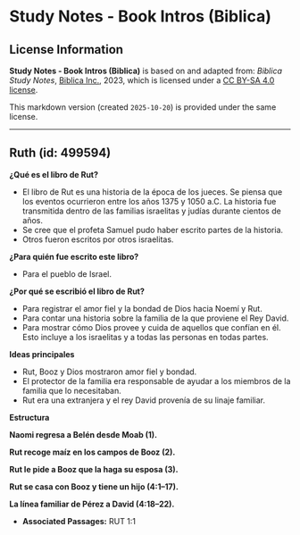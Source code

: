 # Study Notes - Book Intros (Biblica)

## License Information

**Study Notes - Book Intros (Biblica)** is based on and adapted from: _Biblica Study Notes_, [Biblica Inc.](https://www.biblica.com/), 2023, which is licensed under a [CC BY-SA 4.0 license](https://creativecommons.org/licenses/by-sa/4.0/legalcode.en).

This markdown version (created `2025-10-20`) is provided under the same license.



--------------------------------

## Ruth (id: 499594)

**¿Qué es el libro de Rut?**

* El libro de Rut es una historia de la época de los jueces. Se piensa que los eventos ocurrieron entre los años 1375 y 1050 a.C. La historia fue transmitida dentro de las familias israelitas y judías durante cientos de años.
* Se cree que el profeta Samuel pudo haber escrito partes de la historia.
* Otros fueron escritos por otros israelitas.

**¿Para quién fue escrito este libro?**

* Para el pueblo de Israel.

**¿Por qué se escribió el libro de Rut?**

* Para registrar el amor fiel y la bondad de Dios hacia Noemí y Rut.
* Para contar una historia sobre la familia de la que proviene el Rey David.
* Para mostrar cómo Dios provee y cuida de aquellos que confían en él. Esto incluye a los israelitas y a todas las personas en todas partes.

**Ideas principales**

* Rut, Booz y Dios mostraron amor fiel y bondad.
* El protector de la familia era responsable de ayudar a los miembros de la familia que lo necesitaban.
* Rut era una extranjera y el rey David provenía de su linaje familiar.

**Estructura**

**Naomi regresa a Belén desde Moab (1\).**

**Rut recoge maíz en los campos de Booz (2\).**

**Rut le pide a Booz que la haga su esposa (3\).**

**Rut se casa con Booz y tiene un hijo (4:1–17\).**

**La línea familiar de Pérez a David (4:18–22\).**

* **Associated Passages:** RUT 1:1

